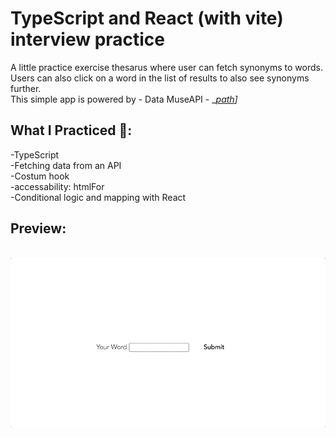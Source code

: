 # TypeScript and React (with vite) interview practice
A little practice exercise thesarus where user can fetch synonyms to words. Users can also click on a word in the list of results to also see synonyms further.<br>
This simple app is powered by - Data MuseAPI - __[path](https://www.datamuse.com/api/)]_
<br>

## What I Practiced 🧠:<br>
-TypeScript<br>
-Fetching data from an API<br>
-Costum hook<br>
-accessability: htmlFor<br>
-Conditional logic and mapping with React<br>

## Preview:
<br>![](public/preview.gif)<br>